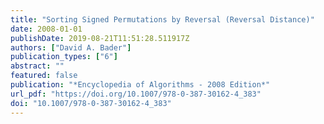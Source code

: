 ```yaml
---
title: "Sorting Signed Permutations by Reversal (Reversal Distance)"
date: 2008-01-01
publishDate: 2019-08-21T11:51:28.511917Z
authors: ["David A. Bader"]
publication_types: ["6"]
abstract: ""
featured: false
publication: "*Encyclopedia of Algorithms - 2008 Edition*"
url_pdf: "https://doi.org/10.1007/978-0-387-30162-4_383"
doi: "10.1007/978-0-387-30162-4_383"
---
```


